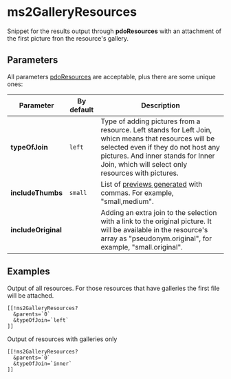 # ms2GalleryResources

Snippet for the results output through **pdoResources** with an attachment of the first picture fron the resource's gallery.

## Parameters

All parameters [pdoResources][1] are acceptable, plus there are some unique ones:

Parameter           | By default | Description
--------------------|------------|----------------------------------------------------------------------------------------------------------------------------------------------------------------------------------------------------------------------------------------
**typeOfJoin**      | `left`     | Type of adding pictures from a resource. Left stands for Left Join, whicn means that resources will be selected even if they do not host any pictures. And inner stands for Inner Join, which will select only resources with pictures.
**includeThumbs**   | `small`    | List of [previews generated][2] with commas. For example, "small,medium".
**includeOriginal** |            | Adding an extra join to the selection with a link to the original picture. It will be available in the resource's array as "pseudonym.original", for example, "small.original".

## Examples

Output of all resources. For those resources that have galleries the first file will be attached.

```modx
[[!ms2GalleryResources?
  &parents=`0`
  &typeOfJoin=`left`
]]
```

Output of resources with galleries only

```modx
[[!ms2GalleryResources?
  &parents=`0`
  &typeOfJoin=`inner`
]]
```

[1]: /en/components/pdotools/snippets/pdoresources
[2]: /en/components/ms2gallery/preview-generation
